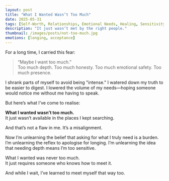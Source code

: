 ```yaml
---
layout: post
title: "What I Wanted Wasn’t Too Much"
date: 2025-05-31
tags: [Self-Worth, Relationships, Emotional Needs, Healing, Sensitivity, Self-Acceptance, Boundaries, Longing]
description: "It just wasn’t met by the right people."
thumbnail: /images/posts/not-too-much.jpg
emotions: [longing, acceptance]
---
```


For a long time, I carried this fear:  
> “Maybe I want too much.”  
Too much depth. Too much honesty. Too much emotional safety. Too much presence.

I shrank parts of myself to avoid being "intense." I watered down my truth to be easier to digest. I lowered the volume of my needs—hoping someone would notice me without me having to speak.

But here’s what I’ve come to realise:

**What I wanted wasn’t too much.**  
It just wasn’t available in the places I kept searching.

And that’s not a flaw in me. It’s a misalignment.

Now I’m unlearning the belief that asking for what I truly need is a burden. I’m unlearning the reflex to apologise for longing. I’m unlearning the idea that needing depth means I’m too sensitive.

What I wanted was never too much.  
It just requires someone who knows how to meet it.

And while I wait, I’ve learned to meet myself that way too.
